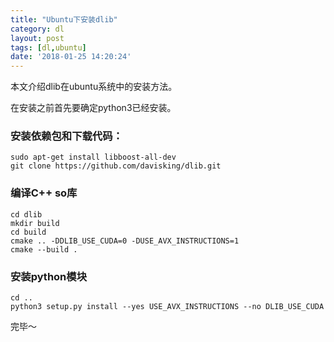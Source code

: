 ```yaml
---
title: "Ubuntu下安装dlib"
category: dl
layout: post
tags: [dl,ubuntu]
date: '2018-01-25 14:20:24'
---
```


本文介绍dlib在ubuntu系统中的安装方法。

在安装之前首先要确定python3已经安装。

### 安装依赖包和下载代码：

```
sudo apt-get install libboost-all-dev
git clone https://github.com/davisking/dlib.git
```

### 编译C++ so库

```
cd dlib
mkdir build
cd build
cmake .. -DDLIB_USE_CUDA=0 -DUSE_AVX_INSTRUCTIONS=1
cmake --build .
```

### 安装python模块

```
cd ..
python3 setup.py install --yes USE_AVX_INSTRUCTIONS --no DLIB_USE_CUDA
```

完毕～
